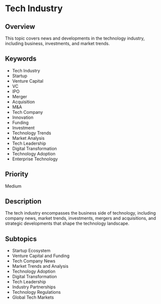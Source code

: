 # Tech Industry

## Overview
This topic covers news and developments in the technology industry, including business, investments, and market trends.

## Keywords
- Tech Industry
- Startup
- Venture Capital
- VC
- IPO
- Merger
- Acquisition
- M&A
- Tech Company
- Innovation
- Funding
- Investment
- Technology Trends
- Market Analysis
- Tech Leadership
- Digital Transformation
- Technology Adoption
- Enterprise Technology

## Priority
Medium

## Description
The tech industry encompasses the business side of technology, including company news, market trends, investments, mergers and acquisitions, and strategic developments that shape the technology landscape.

## Subtopics
- Startup Ecosystem
- Venture Capital and Funding
- Tech Company News
- Market Trends and Analysis
- Technology Adoption
- Digital Transformation
- Tech Leadership
- Industry Partnerships
- Technology Regulations
- Global Tech Markets